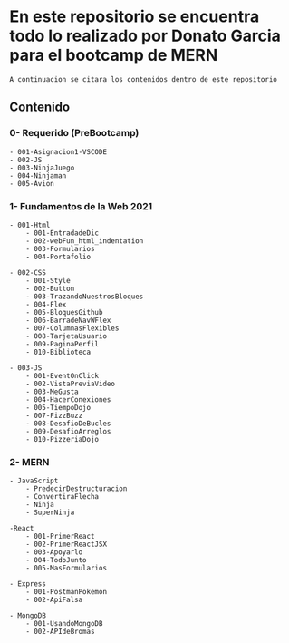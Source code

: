 ﻿# En este repositorio se encuentra todo lo realizado por Donato Garcia para el bootcamp de MERN

    A continuacion se citara los contenidos dentro de este repositorio

## Contenido

### 0- Requerido (PreBootcamp)

    - 001-Asignacion1-VSCODE
    - 002-JS
    - 003-NinjaJuego
    - 004-Ninjaman
    - 005-Avion

### 1- Fundamentos de la Web 2021

    - 001-Html
        - 001-EntradadeDic
        - 002-webFun_html_indentation
        - 003-Formularios
        - 004-Portafolio

    - 002-CSS
        - 001-Style
        - 002-Button
        - 003-TrazandoNuestrosBloques
        - 004-Flex
        - 005-BloquesGithub
        - 006-BarradeNavWFlex
        - 007-ColumnasFlexibles
        - 008-TarjetaUsuario
        - 009-PaginaPerfil
        - 010-Biblioteca

    - 003-JS
        - 001-EventOnClick
        - 002-VistaPreviaVideo
        - 003-MeGusta
        - 004-HacerConexiones
        - 005-TiempoDojo
        - 007-FizzBuzz
        - 008-DesafioDeBucles
        - 009-DesafioArreglos
        - 010-PizzeriaDojo

### 2- MERN

    - JavaScript
        - PredecirDestructuracion
        - ConvertiraFlecha
        - Ninja
        - SuperNinja

    -React
        - 001-PrimerReact
        - 002-PrimerReactJSX
        - 003-Apoyarlo
        - 004-TodoJunto
        - 005-MasFormularios

    - Express
        - 001-PostmanPokemon
        - 002-ApiFalsa

    - MongoDB
        - 001-UsandoMongoDB
        - 002-APIdeBromas
